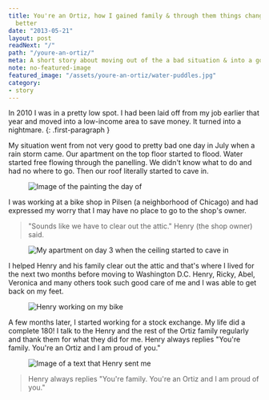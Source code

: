 ```yaml
---
title: You're an Ortiz, how I gained family & through them things changed for the
  better
date: "2013-05-21"
layout: post
readNext: "/"
path: "/youre-an-ortiz/"
meta: A short story about moving out of the a bad situation & into a good one
note: no-featured-image
featured_image: "/assets/youre-an-ortiz/water-puddles.jpg"
category:
- story
---
```


In 2010 I was in a pretty low spot. I had been laid off from my job earlier that year and moved into a low-income area to save money. It turned into a nightmare.
{: .first-paragraph }

My situation went from not very good to pretty bad one day in July when a rain storm came. Our apartment on the top floor started to flood. Water started free flowing through the panelling. We didn't know what to do and had no where to go. Then our roof literally started to cave in.

<figure>
<img src="https://yowainwright.imgix.net/youre-an-ortiz/water-logged-ceiling.jpg" alt="Image of the painting the day of" /> 
</figure>

I was working at a bike shop in Pilsen (a neighborhood of Chicago) and had expressed my worry that I may have no place to go to the shop's owner.

> "Sounds like we have to clear out the attic." Henry (the shop owner) said.

<figure>
<img src="https://yowainwright.imgix.net/youre-an-ortiz/water-puddles.jpg" alt="My apartment on day 3 when the ceiling started to cave in" /> 
</figure>

I helped Henry and his family clear out the attic and that's where I lived for the next two months before moving to Washington D.C.
Henry, Ricky, Abel, Veronica and many others took such good care of me and I was able to get back on my feet.

<figure>
<img src="https://yowainwright.imgix.net/youre-an-ortiz/henry-working-on-bike.jpg" alt="Henry working on my bike" /> 
</figure>

A few months later, I started working for a stock exchange. My life did a complete 180!
I talk to the Henry and the rest of the Ortiz family regularly and thank them for what they did for me.
Henry always replies "You're family. You're an Ortiz and I am proud of you."

<figure>
<img src="https://yowainwright.imgix.net/youre-an-ortiz/text-message.jpg" alt="Image of a text that Henry sent me" /> 
</figure>

> Henry always replies "You're family. You're an Ortiz and I am proud of you."
